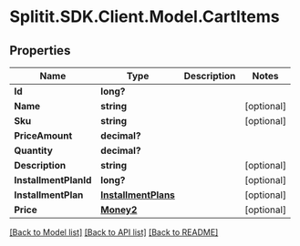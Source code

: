 # Splitit.SDK.Client.Model.CartItems
## Properties

Name | Type | Description | Notes
------------ | ------------- | ------------- | -------------
**Id** | **long?** |  | 
**Name** | **string** |  | [optional] 
**Sku** | **string** |  | [optional] 
**PriceAmount** | **decimal?** |  | 
**Quantity** | **decimal?** |  | 
**Description** | **string** |  | [optional] 
**InstallmentPlanId** | **long?** |  | [optional] 
**InstallmentPlan** | [**InstallmentPlans**](InstallmentPlans.md) |  | [optional] 
**Price** | [**Money2**](Money2.md) |  | [optional] 

[[Back to Model list]](../README.md#documentation-for-models) [[Back to API list]](../README.md#documentation-for-api-endpoints) [[Back to README]](../README.md)


